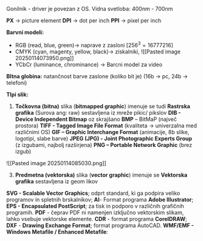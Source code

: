 Gonilnik - driver je povezan z OS.
Vidna svetloba: 400nm - 700nm

**PX** -> picture element
**DPI** -> dot per inch
**PPI** -> pixel per inch

**Barvni modeli:**
- RGB (read, blue, green)-> naprave z zasloni \[$256^3 = 16 777 216$]
- CMYK  (cyan, magenty, yellow, black)-> ziskalniki, 
![[Pasted image 20250114073950.png]]
- YCbCr (luminance, chrominance) -> Barcni model za video

**BItna globina:** natančnost barve zaslone (koliko bit je) (16b -> pc, 24b -> telefoni)


**TIpi slik:**
1. **Točkovna (bitna)** slika (**bitmapped graphic**)
imenuje se tudi **Rastrska grafika** (Surova ang: raw)
sestavljena iz mreže pikic/ pikslov
**DIB - Device Independent Bitmap** oz skrajšano **BMP** – BitMaP (največ prostora)
**TIFF - Tagged Image File Format** (kvaliteta -> univerzalna med različnimi OS)
**GIF – Graphic Interchange Format** (animacije, 8b slike, logotipi, slabe barve)
**JPEG (JPG) - Joint Photographic Experts Group** (z izgubami, najbolj razširjena)
**PNG – Portable Network Graphic** (brez izgub)

![[Pasted image 20250114085030.png]]

3. **Predmetna (vektorska)** slika (**vector graphic**)
imenuje se **Vektorska grafika**
sestavljena iz geom likov

**SVG - Scalable Vector Graphics**; odprt standard, ki ga podpira veliko programov in spletnih brskalnikov;
**AI**- Format programa **Adobe Illustrator**;
**EPS - Encapsulated PostScript**; za tisk in podporo v različnih grafičnih programih.
**PDF** - čeprav PDF ni namenjen izključno vektorskim slikam, lahko vsebuje vektorske elemente.
**CDR** - format programa **CorelDRAW**;
**DXF** - **Drawing Exchange Format**; format programa AutoCAD.
**WMF/EMF - Windows Metafile / Enhanced Metafile**: